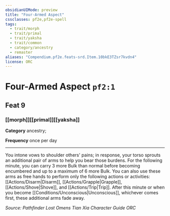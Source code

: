 ```yaml
---
obsidianUIMode: preview
title: "Four-Armed Aspect"
cssclasses: pf2e,pf2e-spell
tags:
  - trait/morph
  - trait/primal
  - trait/yaksha
  - trait/common
  - category/ancestry
  - remaster
aliases: "Compendium.pf2e.feats-srd.Item.10bkE3TZsr7kvdn4"
license: ORC
---
```

# Four-Armed Aspect `pf2:1`
## Feat 9
### [[morph]][[primal]][[yaksha]]

**Category** ancestry; 




**Frequency** once per day

* * *

You intone vows to shoulder others' pains; in response, your torso sprouts an additional pair of arms to help you bear those burdens. For the following minute, you can carry 3 more Bulk than normal before becoming encumbered and up to a maximum of 6 more Bulk. You can also use these arms as free hands to perform only the following actions or activities: [[Actions/Disarm|Disarm]], [[Actions/Grapple|Grapple]], [[Actions/Shove|Shove]], and [[Actions/Trip|Trip]]. After this minute or when you become [[Conditions/Unconscious|Unconscious]], whichever comes first, these additional arms fade away.

*Source: Pathfinder Lost Omens Tian Xia Character Guide*
*ORC*